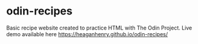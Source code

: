 # odin-recipes
Basic recipe website created to practice HTML with The Odin Project.
Live demo available here https://heaganhenry.github.io/odin-recipes/
